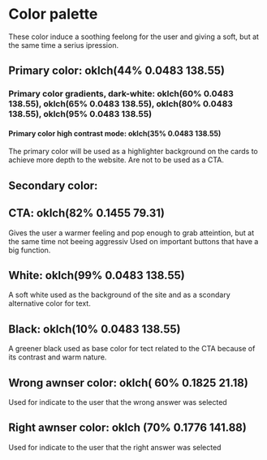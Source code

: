 # Color palette

These color induce a soothing feelong for the user and giving a soft, but at the same time a serius ipression.



## Primary color: oklch(44% 0.0483 138.55)
### Primary color gradients, dark-white: oklch(60% 0.0483 138.55), oklch(65% 0.0483 138.55), oklch(80% 0.0483 138.55), oklch(95% 0.0483 138.55)
#### Primary color high contrast mode: oklch(35% 0.0483 138.55)
The primary color will be used as a highlighter background on the cards to achieve more depth to the website. Are not to be used as a CTA.

## Secondary color:

## CTA: oklch(82% 0.1455 79.31)
Gives the user a warmer feeling and pop enough to grab atteintion, but at the same time not beeing aggressiv 
Used on important buttons that have a big function.

## White: oklch(99% 0.0483 138.55)
A soft white used as the background of the site and as a scondary alternative color for text.

## Black: oklch(10% 0.0483 138.55)
A greener black used as base color for tect related to the CTA because of its contrast and warm nature.

## Wrong awnser color: oklch( 60% 0.1825 21.18)
Used for indicate to the user that the wrong answer was selected

## Right awnser color: oklch (70% 0.1776 141.88)
Used for indicate to the user that the right answer was selected
